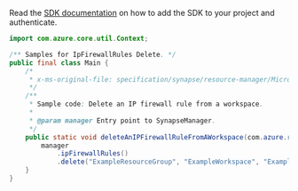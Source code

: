 Read the [SDK documentation](https://github.com/Azure/azure-sdk-for-java/blob/azure-resourcemanager-synapse_1.0.0-beta.5/sdk/synapse/azure-resourcemanager-synapse/README.md) on how to add the SDK to your project and authenticate.

```java
import com.azure.core.util.Context;

/** Samples for IpFirewallRules Delete. */
public final class Main {
    /*
     * x-ms-original-file: specification/synapse/resource-manager/Microsoft.Synapse/stable/2021-06-01/examples/DeleteIpFirewallRule.json
     */
    /**
     * Sample code: Delete an IP firewall rule from a workspace.
     *
     * @param manager Entry point to SynapseManager.
     */
    public static void deleteAnIPFirewallRuleFromAWorkspace(com.azure.resourcemanager.synapse.SynapseManager manager) {
        manager
            .ipFirewallRules()
            .delete("ExampleResourceGroup", "ExampleWorkspace", "ExampleIpFirewallRule", Context.NONE);
    }
}
```

